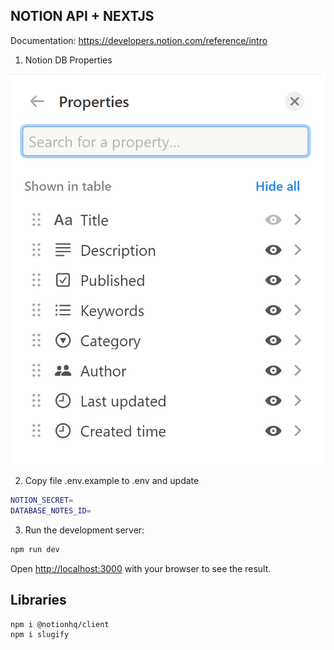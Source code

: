 ## NOTION API + NEXTJS

Documentation: https://developers.notion.com/reference/intro

1. Notion DB Properties

![Notion DB Properties](/public/images/notion-db-properties.png)

2. Copy file .env.example to .env and update

```bash
NOTION_SECRET=
DATABASE_NOTES_ID=
```

3. Run the development server:

```bash
npm run dev
```

Open [http://localhost:3000](http://localhost:3000) with your browser to see the result.

## Libraries

```bash
npm i @notionhq/client
npm i slugify
```
